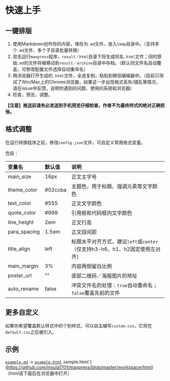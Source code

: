 # 快速上手

## 一键排版

1. 使用Markdown创作你的内容，保存为`.md`文件，放入`temp`目录中。（支持多个`.md`文件、多个子目录批量转换）
2. 双击运行`maxpress`程序，`result／html`目录下将生成同名`.html`文件；同时原始`.md`的文件将被移动到`result／archive`目录中存档。（默认同文件名自动覆盖，可修改配置文件选择自动重命名）
3. 用浏览器打开生成的`.html`文件，全选复制，粘贴到微信编辑器中。（目前只测试了Win/Mac上的Chrome浏览器，如果这一步出现格式丢失/错乱等情况，请在issue中反馈，说明你遇到的问题、使用的系统和浏览器）
4. 检查，预览，调整。

**【注意】推送前请务必发送到手机预览仔细检查，作者不为最终样式的绝对正确担保。**

## 格式调整

在运行转换程序之前，修改`config.json`文件，可自定义常用格式变量。

包括：

| 变量名 | 默认值 | 说明 |
| :----- | :----- | :---- |
|main_size     |16px   |正文主字号|
|theme_color   |#02ccba|主题色，用于标题、强调元素等文字颜色|
|text_color    |#555   |正文文字颜色|
|quote_color   |#999   |引用框和代码框内文字颜色|
|line_height   |2em    |正文行高|
|para_spacing  |1.5em  |正文段间距|
|title_align   |left   |标题水平对齐方式，建议`left`或`center`（仅支持h3-h6，h1、h2固定使用左对齐）|
|main_margin   |3%     |内容两侧留白比例|
|poster_url    |""     |底部二维码／海报图片的地址|
|auto_rename   |false  |冲突文件名的处理：`true`自动重命名；`false`覆盖先前的文件|

## 更多自定义

如果你希望覆盖默认样式中的个别样式，可以自主编写`custom.css`，它将在`default.css`之后被引入。

## 示例

[`example.md`](https://github.com/insula1701/maxpress/blob/master/temp/example.md) ->
 [`example.html`](https://github.com/insula1701/maxpress/blob/master/temp/example.html)
xample.html`](https://github.com/insula1701/maxpress/blob/master/workspace/html) （html请下载后在浏览器中打开）